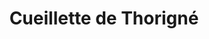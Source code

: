 ---
title: "Cueillette de Thorigné"
url: /thorigne-fouillard/cueillette-de-thorigne/
shop: Hofladen
---